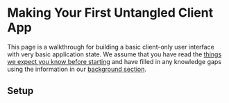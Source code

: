 # Making Your First Untangled Client App

This page is a walkthrough for building a basic client-only user interface with very basic application state. We assume
that you have read the [things we expect you know before starting](./README.md#assumptions) and have filled in any
knowledge gaps using the information in our [background section](./background/).

## Setup